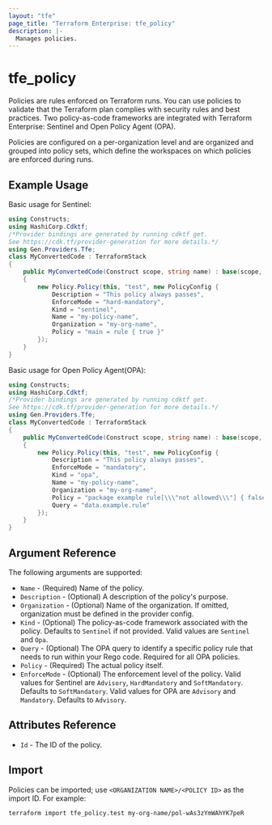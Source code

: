 ```yaml
---
layout: "tfe"
page_title: "Terraform Enterprise: tfe_policy"
description: |-
  Manages policies.
---
```


# tfe_policy

Policies are rules enforced on Terraform runs. You can use policies to validate that the Terraform plan complies with security rules and best practices.
Two policy-as-code frameworks are integrated with Terraform Enterprise: Sentinel and Open Policy Agent (OPA).

Policies are configured on a per-organization level and are organized and
grouped into policy sets, which define the workspaces on which policies are
enforced during runs.


## Example Usage

Basic usage for Sentinel:

```csharp
using Constructs;
using HashiCorp.Cdktf;
/*Provider bindings are generated by running cdktf get.
See https://cdk.tf/provider-generation for more details.*/
using Gen.Providers.Tfe;
class MyConvertedCode : TerraformStack
{
    public MyConvertedCode(Construct scope, string name) : base(scope, name)
    {
        new Policy.Policy(this, "test", new PolicyConfig {
            Description = "This policy always passes",
            EnforceMode = "hard-mandatory",
            Kind = "sentinel",
            Name = "my-policy-name",
            Organization = "my-org-name",
            Policy = "main = rule { true }"
        });
    }
}
```

Basic usage for Open Policy Agent(OPA):

```csharp
using Constructs;
using HashiCorp.Cdktf;
/*Provider bindings are generated by running cdktf get.
See https://cdk.tf/provider-generation for more details.*/
using Gen.Providers.Tfe;
class MyConvertedCode : TerraformStack
{
    public MyConvertedCode(Construct scope, string name) : base(scope, name)
    {
        new Policy.Policy(this, "test", new PolicyConfig {
            Description = "This policy always passes",
            EnforceMode = "mandatory",
            Kind = "opa",
            Name = "my-policy-name",
            Organization = "my-org-name",
            Policy = "package example rule[\\\"not allowed\\\"] { false }",
            Query = "data.example.rule"
        });
    }
}
```

## Argument Reference

The following arguments are supported:

* `Name` - (Required) Name of the policy.
* `Description` - (Optional) A description of the policy's purpose.
* `Organization` - (Optional) Name of the organization. If omitted, organization must be defined in the provider config.
* `Kind` - (Optional) The policy-as-code framework associated with the policy.
   Defaults to `Sentinel` if not provided. Valid values are `Sentinel` and `Opa`.
* `Query` - (Optional) The OPA query to identify a specific policy rule that
   needs to run within your Rego code. Required for all OPA policies.
* `Policy` - (Required) The actual policy itself.
* `EnforceMode` - (Optional) The enforcement level of the policy. Valid
  values for Sentinel are `Advisory`, `HardMandatory` and `SoftMandatory`. Defaults
  to `SoftMandatory`. Valid values for OPA are `Advisory` and `Mandatory`. Defaults
  to `Advisory`.

## Attributes Reference

* `Id` - The ID of the policy.

## Import

Policies can be imported; use `<ORGANIZATION NAME>/<POLICY ID>` as the
import ID. For example:

```shell
terraform import tfe_policy.test my-org-name/pol-wAs3zYmWAhYK7peR
```

<!-- cache-key: cdktf-0.17.0-pre.15 input-4e8f4f5ed088f5c33fbf8a7f4f936d7ead065966966016c8c512cc7b99e8b6cf -->